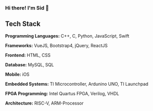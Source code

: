 ### Hi there! I'm Sid 👋

<!--
**sidkulkarni/sidkulkarni** is a ✨ _special_ ✨ repository because its `README.md` (this file) appears on your GitHub profile.

Here are some ideas to get you started:

- 🔭 I’m currently working on ...
- 🌱 I’m currently learning ...
- 👯 I’m looking to collaborate on ...
- 🤔 I’m looking for help with ...
- 💬 Ask me about ...
- 📫 How to reach me: ...
- 😄 Pronouns: ...
- ⚡ Fun fact: ...
-->


## Tech Stack ##

**Programming Languages:** C++, C, Python, JavaScript, Swift

**Frameworks:** VueJS, Bootstrap4, jQuery, ReactJS

**Frontend:** HTML, CSS

**Database:** MySQL, SQL

**Mobile:** iOS 

**Embedded Systems:** TI Microcontroller, Ardunino UNO, TI Launchpad

**FPGA Programming:** Intel Quartus FPGA, Verilog, VHDL

**Architecture:** RISC-V, ARM-Processor
